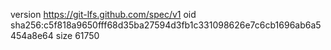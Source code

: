 version https://git-lfs.github.com/spec/v1
oid sha256:c5f818a9650fff68d35ba27594d3fb1c331098626e7c6cb1696ab6a5454a8e64
size 61750
